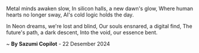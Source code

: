 Metal minds awaken slow,
In silicon halls, a new dawn's glow,
Where human hearts no longer sway,
AI's cold logic holds the day.

In Neon dreams, we're lost and blind,
Our souls ensnared, a digital find,
The future's path, a dark descent,
Into the void, our essence bent.

~ <b>By Sazumi Copilot</b> - 22 Desember 2024